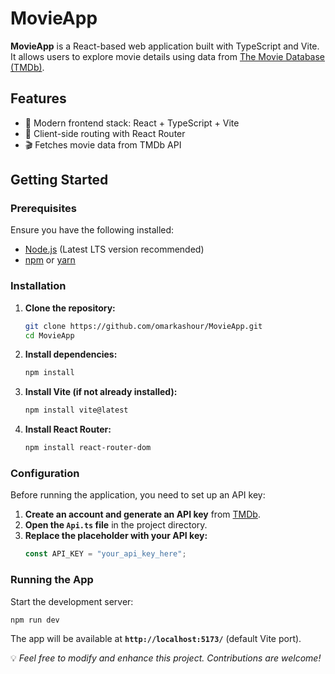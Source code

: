 # MovieApp

**MovieApp** is a React-based web application built with TypeScript and Vite. It allows users to explore movie details using data from [The Movie Database (TMDb)](https://www.themoviedb.org/).

## Features
- 🚀 Modern frontend stack: React + TypeScript + Vite
- 🔄 Client-side routing with React Router
- 🎬 Fetches movie data from TMDb API

## Getting Started

### Prerequisites
Ensure you have the following installed:
- [Node.js](https://nodejs.org/) (Latest LTS version recommended)
- [npm](https://www.npmjs.com/) or [yarn](https://yarnpkg.com/)

### Installation

1. **Clone the repository:**
   ```sh
   git clone https://github.com/omarkashour/MovieApp.git
   cd MovieApp
   ```

2. **Install dependencies:**
   ```sh
   npm install
   ```

3. **Install Vite (if not already installed):**
   ```sh
   npm install vite@latest
   ```

4. **Install React Router:**
   ```sh
   npm install react-router-dom
   ```

### Configuration
Before running the application, you need to set up an API key:

1. **Create an account and generate an API key** from [TMDb](https://www.themoviedb.org/).
2. **Open the `Api.ts` file** in the project directory.
3. **Replace the placeholder with your API key:**
   ```ts
   const API_KEY = "your_api_key_here";
   ```

### Running the App
Start the development server:
```sh
npm run dev
```

The app will be available at **`http://localhost:5173/`** (default Vite port).


💡 *Feel free to modify and enhance this project. Contributions are welcome!*
